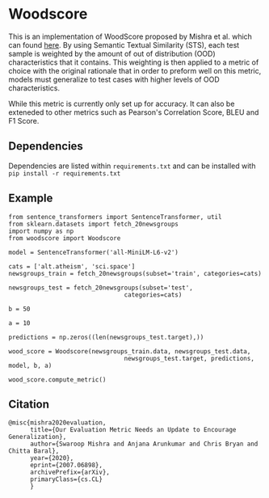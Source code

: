 # Woodscore

This is an implementation of WoodScore proposed by  Mishra et al. which can found [here](https://arxiv.org/abs/2007.06898). By using Semantic Textual Similarity (STS), each test sample is weighted by the amount of out of distribution (OOD) characteristics that it contains. This weighting is then applied to a metric of choice with the original rationale that in order to preform well on this metric, models must generalize to test cases with higher levels of OOD characteristics.

While this metric is currently only set up for accuracy. It can also be exteneded to other metrics such as Pearson's Correlation Score, BLEU and F1 Score.

## Dependencies

Dependencies are listed within `requirements.txt` and can be installed with ```pip install -r requirements.txt```



## Example
```
from sentence_transformers import SentenceTransformer, util
from sklearn.datasets import fetch_20newsgroups
import numpy as np
from woodscore import Woodscore

model = SentenceTransformer('all-MiniLM-L6-v2')

cats = ['alt.atheism', 'sci.space']
newsgroups_train = fetch_20newsgroups(subset='train', categories=cats)

newsgroups_test = fetch_20newsgroups(subset='test',
                                categories=cats)

b = 50

a = 10

predictions = np.zeros((len(newsgroups_test.target),))

wood_score = Woodscore(newsgroups_train.data, newsgroups_test.data,
                                newsgroups_test.target, predictions, model, b, a)
                                
wood_score.compute_metric()
```

## Citation
```
@misc{mishra2020evaluation,
      title={Our Evaluation Metric Needs an Update to Encourage Generalization}, 
      author={Swaroop Mishra and Anjana Arunkumar and Chris Bryan and Chitta Baral},
      year={2020},
      eprint={2007.06898},
      archivePrefix={arXiv},
      primaryClass={cs.CL}
      }
```